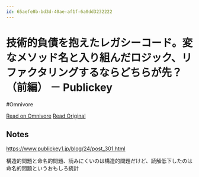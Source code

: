 ```yaml
---
id: 65aefe8b-bd3d-40ae-af1f-6a0dd3232222
---
```


# 技術的負債を抱えたレガシーコード。変なメソッド名と入り組んだロジック、リファクタリングするならどちらが先？（前編） － Publickey
#Omnivore

[Read on Omnivore](https://omnivore.app/me/publickey-1910c435a82)
[Read Original](https://www.publickey1.jp/blog/24/post_301.html)

## Notes

https://www.publickey1.jp/blog/24/post_301.html

構造的問題と命名的問題、読みにくいのは構造的問題だけど、読解低下したのは命名的問題というおもしろ統計


